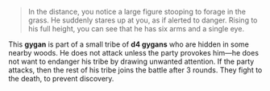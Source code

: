 >In the distance, you notice a large figure stooping to forage in the grass. He suddenly stares up at you, as if alerted to danger. Rising to his full height, you can see that he has six arms and a single eye.

This **gygan** is part of a small tribe of **d4 gygans** who are hidden in some nearby woods. He does not attack unless the party provokes him—he does not want to endanger his tribe by drawing unwanted attention. If the party attacks, then the rest of his tribe joins the battle after 3 rounds. They fight to the death, to prevent discovery.